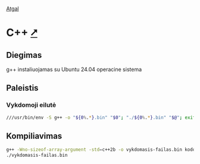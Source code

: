 [Atgal](./readme.md)

# C++ [&#x2B67;](https://cplusplus.com/doc/tutorial/)

## Diegimas

g++ instaliuojamas su Ubuntu 24.04 operacine sistema

## Paleistis

### Vykdomoji eilutė

```bash
///usr/bin/env -S g++ -o "${0%.*}.bin" "$0"; "./${0%.*}.bin" "$@"; exit $?
```

## Kompiliavimas

```bash
g++ -Wno-sizeof-array-argument -std=c++2b -o vykdomasis-failas.bin kodo-failas.cpp
./vykdomasis-failas.bin
```

